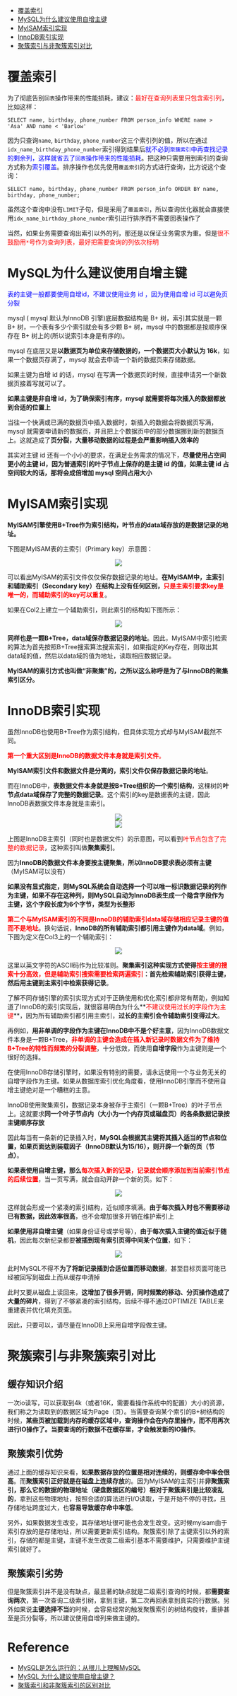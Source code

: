 <!-- GFM-TOC -->

- [覆盖索引](#覆盖索引)
- [MySQL为什么建议使用自增主键](#MySQL为什么建议使用自增主键)
- [MyISAM索引实现](#MyISAM索引实现)
- [InnoDB索引实现](#InnoDB索引实现)
- [聚簇索引与非聚簇索引对比](#聚簇索引与非聚簇索引对比)

<!-- GFM-TOC -->

# 覆盖索引

为了彻底告别`回表`操作带来的性能损耗，建议：<span style="color:red">最好在查询列表里只包含索引列</span>，比如这样：

```mysql
SELECT name, birthday, phone_number FROM person_info WHERE name > 'Asa' AND name < 'Barlow'
```

因为只查询`name`, `birthday`, `phone_number`这三个索引列的值，所以在通过`idx_name_birthday_phone_number`索引得到结果后<span style="color:blue">就不必到`聚簇索引`中再查找记录的剩余列，这样就省去了`回表`操作带来的性能损耗</span>。把这种只需要用到索引的查询方式称为<span style="color:blue">索引覆盖</span>。排序操作也优先使用`覆盖索引`的方式进行查询，比方说这个查询：

```mysql
SELECT name, birthday, phone_number FROM person_info ORDER BY name, birthday, phone_number;
```

虽然这个查询中没有`LIMIT`子句，但是采用了`覆盖索引`，所以查询优化器就会直接使用`idx_name_birthday_phone_number`索引进行排序而不需要回表操作了

当然，如果业务需要查询出索引以外的列，那还是以保证业务需求为重。但是<span style="color:red">很不鼓励用`*`号作为查询列表，最好把需要查询的列依次标明</span>

# MySQL为什么建议使用自增主键

<span style="color:blue">表的主键一般都要使用自增id，不建议使用业务 id ，因为使用自增 id 可以避免页分裂</span>

mysql ( mysql 默认为InnoDB 引擎)底层数据结构是 B+ 树，索引其实就是一颗 B+ 树，一个表有多少个索引就会有多少颗 B+ 树，mysql 中的数据都是按顺序保存在 B+ 树上的(所以说索引本身是有序的)。

mysql 在底层又是**以数据页为单位来存储数据的，一个数据页大小默认为 16k**，如果一个数据页存满了，mysql 就会去申请一个新的数据页来存储数据。

如果主键为自增 id 的话，mysql 在写满一个数据页的时候，直接申请另一个新数据页接着写就可以了。

**如果主键是非自增 id，为了确保索引有序，mysql 就需要将每次插入的数据都放到合适的位置上**

当往一个快满或已满的数据页中插入数据时，新插入的数据会将数据页写满，mysql 就需要申请新的数据页，并且把上个数据页中的部分数据挪到新的数据页上。这就造成了**页分裂，大量移动数据的过程是会严重影响插入效率的**

其实对主键 id 还有一个小小的要求，在满足业务需求的情况下，**尽量使用占空间更小的主键 id，因为普通索引的叶子节点上保存的是主键 id 的值，如果主键 id 占空间较大的话，那将会成倍增加 mysql 空间占用大小**

# MyISAM索引实现

**MyISAM引擎使用B+Tree作为索引结构，叶节点的data域存放的是数据记录的地址。**

下图是MyISAM表的主索引（Primary key）示意图：

<center><img src="https://i.loli.net/2021/04/21/8caMHRmyWKixChZ.png"/></center>

可以看出MyISAM的索引文件仅仅保存数据记录的地址。**在MyISAM中，主索引和辅助索引（Secondary key）在结构上没有任何区别，<font color="red">只是主索引要求key是唯一的，而辅助索引的key可以重复</font>**。

如果在Col2上建立一个辅助索引，则此索引的结构如下图所示：

<center><img src="https://i.loli.net/2021/04/21/dzaTYKObRNgsDtp.png"/></center>

**同样也是一颗B+Tree，data域保存数据记录的地址**。因此，MyISAM中索引检索的算法为首先按照B+Tree搜索算法搜索索引，如果指定的Key存在，则取出其data域的值，然后以data域的值为地址，读取相应数据记录。

**MyISAM的索引方式也叫做“非聚集”的，之所以这么称呼是为了与InnoDB的聚集索引区分。**

# InnoDB索引实现

虽然InnoDB也使用B+Tree作为索引结构，但具体实现方式却与MyISAM截然不同。

<font color="red">**第一个重大区别是InnoDB的数据文件本身就是索引文件**。</font>

**MyISAM索引文件和数据文件是分离的，索引文件仅保存数据记录的地址**。

而在InnoDB中，**表数据文件本身就是按B+Tree组织的一个索引结构**，这棵树的**叶节点data域保存了完整的数据记录**。这个索引的key是数据表的主键，因此InnoDB表数据文件本身就是主索引。 

<center><img src="https://i.loli.net/2021/04/21/5AVTf3ZWHLDMFln.png"/></center>

<center><img src="https://i.loli.net/2021/04/21/rLD9pFTX7u1lGcW.png"/></center>

上图是InnoDB主索引（同时也是数据文件）的示意图，可以看到<span style="color:red">叶节点包含了完整的数据记录</span>，这种索引叫做**聚集索引**。

因为**InnoDB的数据文件本身要按主键聚集，所以InnoDB要求表必须有主键**（MyISAM可以没有）

**如果没有显式指定，则MySQL系统会自动选择一个可以唯一标识数据记录的列作为主键，如果不存在这种列，则MySQL自动为InnoDB表生成一个隐含字段作为主键，这个字段长度为6个字节，类型为长整形**

**<font color="red">第二个与MyISAM索引的不同是InnoDB的辅助索引data域存储相应记录主键的值而不是地址</font>**。换句话说，**InnoDB的所有辅助索引都引用主键作为data域**。例如，下图为定义在Col3上的一个辅助索引：

<center><img src="https://i.loli.net/2021/04/21/DFbqZXKEufaGCvm.png"/></center>

这里以英文字符的ASCII码作为比较准则。**聚集索引这种实现方式使得<font color="red">按主键的搜索十分高效，但是辅助索引搜索需要检索两遍索引</font>：首先检索辅助索引获得主键，然后用主键到主索引中检索获得记录**。

了解不同存储引擎的索引实现方式对于正确使用和优化索引都非常有帮助，例如知道了InnoDB的索引实现后，就很容易明白为什么**<font color="red">不建议使用过长的字段作为主键</font>**，因为所有辅助索引都引用主索引，**过长的主索引会令辅助索引变得过大**。

再例如，**用非单调的字段作为主键在InnoDB中不是个好主意**，因为InnoDB数据文件本身是一颗B+Tree，**<font color="red">非单调的主键会造成在插入新记录时数据文件为了维持B+Tree的特性而频繁的分裂调整</font>**，十分低效，而使用**自增字段**作为主键则是一个很好的选择。



在使用InnoDB存储引擎时，如果没有特别的需要，请永远使用一个与业务无关的自增字段作为主键。如果从数据库索引优化角度看，使用InnoDB引擎而不使用自增主键绝对是一个糟糕的主意。

InnoDB使用聚集索引，数据记录本身被存于主索引（一颗B+Tree）的叶子节点上。这就要求**同一个叶子节点内（大小为一个内存页或磁盘页）的各条数据记录按主键顺序存放**

因此每当有一条新的记录插入时，**MySQL会根据其主键将其插入适当的节点和位置，如果页面达到装载因子（InnoDB默认为15/16），则开辟一个新的页（节点）**。

**如果表使用自增主键，那么<font color="red">每次插入新的记录，记录就会顺序添加到当前索引节点的后续位置</font>**，当一页写满，就会自动开辟一个新的页。如下：

<center><img src="https://i.loli.net/2021/04/21/SMkoOGrcPvJqCW8.png"/></center>

这样就会形成一个紧凑的索引结构，近似顺序填满。**由于每次插入时也不需要移动已有数据，因此效率很高**，也不会增加很多开销在维护索引上

**如果使用非自增主键**（如果身份证号或学号等），**由于每次插入主键的值近似于随机**，因此每次新纪录都要**被插到现有索引页得中间某个位置**，如下：

<center><img src="https://i.loli.net/2021/04/21/q3NhlOoi8mSHrBQ.png"/></center>

此时MySQL不得不**为了将新记录插到合适位置而移动数据**，甚至目标页面可能已经被回写到磁盘上而从缓存中清掉

此时又要从磁盘上读回来，**这增加了很多开销，同时频繁的移动、分页操作造成了大量的碎片**，得到了不够紧凑的索引结构，后续不得不通过OPTIMIZE TABLE来重建表并优化填充页面。

因此，只要可以，请尽量在InnoDB上采用自增字段做主键。

# 聚簇索引与非聚簇索引对比

## 缓存知识介绍
一次io读写，可以获取到4k（或者16K，需要看操作系统中的配置）大小的资源，我们称之为读取到的数据区域为Page（页）。当需要查询某个索引的B+树结构的时候，**某些页被加载到内存的缓存区域中，查询操作会在内存里操作，而不用再次进行IO操作了。当要查询的行数据不在缓存里，才会触发新的IO操作**。

## 聚簇索引优势
通过上面的缓存知识来看，**如果数据存放的位置是相对连续的，则缓存命中率会很高**。而**聚簇索引正好就是在磁盘上连续存放**的。因为MyISAM的主索引并**非聚簇索引，那么它的数据的物理地址（硬盘数据区的编号）相对于聚簇索引是比较凌乱的**，拿到这些物理地址，按照合适的算法进行I/O读取，于是开始不停的寻找，且存储地址跨度过大，也**容易导致缓存命中率低**。

另外，如果数据发生改变，其存储地址很可能也会发生改变。这时候myisam由于索引存放的是存储地址，所以需要更新索引结构。聚簇索引除了主键索引以外的索引，存储的都是主键，主键不发生改变二级索引基本不需要维护，只需要维护主键索引就好了。

## 聚簇索引劣势
但是聚簇索引并不是没有缺点，最显著的缺点就是二级索引查询的时候，都**需要查询两次**，第一次查询二级索引树，拿到主键，第二次再回表拿到真实的行数据。另外如果说**主键选择不当**的时候，会容易经常的触发聚簇索引的树结构旋转，重排甚至是页分裂等，所以建议使用自增列来做主键的。

# Reference

- [MySQL是怎么运行的：从根儿上理解MySQL](https://juejin.cn/book/6844733769996304392/section/6844733770046636040)
- [MySQL 为什么建议使用自增主键？](https://blog.csdn.net/weixin_39628339/article/details/111278637)
- [聚簇索引和非聚簇索引的区别对比](https://blog.csdn.net/winterfeng123/article/details/108263407)







